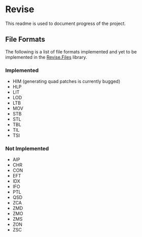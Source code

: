 Revise
======
This readme is used to document progress of the project.

File Formats
------------
The following is a list of file formats implemented and yet to be implemented in the [Revise.Files](https://github.com/xadet/Revise/tree/master/Revise.Files) library.
### Implemented

* HIM (generating quad patches is currently bugged)
* HLP
* LIT
* LOD
* LTB
* MOV
* STB
* STL
* TBL
* TIL
* TSI

### Not Implemented

* AIP
* CHR
* CON
* EFT
* IDX
* IFO
* PTL
* QSD
* ZCA
* ZMD
* ZMO
* ZMS
* ZON
* ZSC